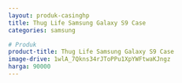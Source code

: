 ```yaml
---
layout: produk-casinghp
title: Thug Life Samsung Galaxy S9 Case
categories: samsung

# Produk
product-title: Thug Life Samsung Galaxy S9 Case
image-drive: 1wlA_7Qkns34rJToPPu1XpYWFtwaKJngz
harga: 90000
---
```

